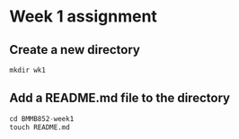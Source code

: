 # Week 1 assignment
## Create a new directory 
```python
mkdir wk1
```
## Add a README.md file to the directory
```python
cd BMMB852-week1
touch README.md
```
